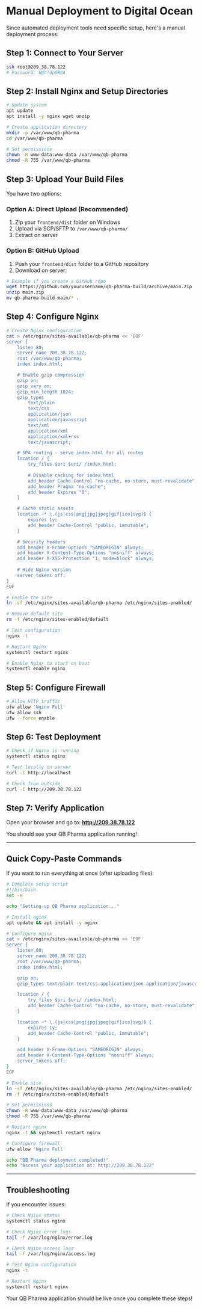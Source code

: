# Manual Deployment to Digital Ocean

Since automated deployment tools need specific setup, here's a manual deployment process:

## Step 1: Connect to Your Server

```bash
ssh root@209.38.78.122
# Password: W@h!dp0R@A
```

## Step 2: Install Nginx and Setup Directories

```bash
# Update system
apt update
apt install -y nginx wget unzip

# Create application directory
mkdir -p /var/www/qb-pharma
cd /var/www/qb-pharma

# Set permissions
chown -R www-data:www-data /var/www/qb-pharma
chmod -R 755 /var/www/qb-pharma
```

## Step 3: Upload Your Build Files

You have two options:

### Option A: Direct Upload (Recommended)
1. Zip your `frontend/dist` folder on Windows
2. Upload via SCP/SFTP to `/var/www/qb-pharma/`
3. Extract on server

### Option B: GitHub Upload
1. Push your `frontend/dist` folder to a GitHub repository
2. Download on server:

```bash
# Example if you create a GitHub repo
wget https://github.com/yourusername/qb-pharma-build/archive/main.zip
unzip main.zip
mv qb-pharma-build-main/* .
```

## Step 4: Configure Nginx

```bash
# Create Nginx configuration
cat > /etc/nginx/sites-available/qb-pharma << 'EOF'
server {
    listen 80;
    server_name 209.38.78.122;
    root /var/www/qb-pharma;
    index index.html;

    # Enable gzip compression
    gzip on;
    gzip_vary on;
    gzip_min_length 1024;
    gzip_types
        text/plain
        text/css
        application/json
        application/javascript
        text/xml
        application/xml
        application/xml+rss
        text/javascript;

    # SPA routing - serve index.html for all routes
    location / {
        try_files $uri $uri/ /index.html;
        
        # Disable caching for index.html
        add_header Cache-Control "no-cache, no-store, must-revalidate";
        add_header Pragma "no-cache";
        add_header Expires "0";
    }

    # Cache static assets
    location ~* \.(js|css|png|jpg|jpeg|gif|ico|svg)$ {
        expires 1y;
        add_header Cache-Control "public, immutable";
    }

    # Security headers
    add_header X-Frame-Options "SAMEORIGIN" always;
    add_header X-Content-Type-Options "nosniff" always;
    add_header X-XSS-Protection "1; mode=block" always;
    
    # Hide Nginx version
    server_tokens off;
}
EOF

# Enable the site
ln -sf /etc/nginx/sites-available/qb-pharma /etc/nginx/sites-enabled/

# Remove default site
rm -f /etc/nginx/sites-enabled/default

# Test configuration
nginx -t

# Restart Nginx
systemctl restart nginx

# Enable Nginx to start on boot
systemctl enable nginx
```

## Step 5: Configure Firewall

```bash
# Allow HTTP traffic
ufw allow 'Nginx Full'
ufw allow ssh
ufw --force enable
```

## Step 6: Test Deployment

```bash
# Check if Nginx is running
systemctl status nginx

# Test locally on server
curl -I http://localhost

# Check from outside
curl -I http://209.38.78.122
```

## Step 7: Verify Application

Open your browser and go to: **http://209.38.78.122**

You should see your QB Pharma application running!

---

## Quick Copy-Paste Commands

If you want to run everything at once (after uploading files):

```bash
# Complete setup script
#!/bin/bash
set -e

echo "Setting up QB Pharma application..."

# Install nginx
apt update && apt install -y nginx

# Configure nginx
cat > /etc/nginx/sites-available/qb-pharma << 'EOF'
server {
    listen 80;
    server_name 209.38.78.122;
    root /var/www/qb-pharma;
    index index.html;

    gzip on;
    gzip_types text/plain text/css application/json application/javascript text/xml application/xml application/xml+rss text/javascript;

    location / {
        try_files $uri $uri/ /index.html;
        add_header Cache-Control "no-cache, no-store, must-revalidate";
    }

    location ~* \.(js|css|png|jpg|jpeg|gif|ico|svg)$ {
        expires 1y;
        add_header Cache-Control "public, immutable";
    }

    add_header X-Frame-Options "SAMEORIGIN" always;
    add_header X-Content-Type-Options "nosniff" always;
    server_tokens off;
}
EOF

# Enable site
ln -sf /etc/nginx/sites-available/qb-pharma /etc/nginx/sites-enabled/
rm -f /etc/nginx/sites-enabled/default

# Set permissions
chown -R www-data:www-data /var/www/qb-pharma
chmod -R 755 /var/www/qb-pharma

# Restart nginx
nginx -t && systemctl restart nginx

# Configure firewall
ufw allow 'Nginx Full'

echo "QB Pharma deployment completed!"
echo "Access your application at: http://209.38.78.122"
```

---

## Troubleshooting

If you encounter issues:

```bash
# Check Nginx status
systemctl status nginx

# Check Nginx error logs
tail -f /var/log/nginx/error.log

# Check Nginx access logs
tail -f /var/log/nginx/access.log

# Test Nginx configuration
nginx -t

# Restart Nginx
systemctl restart nginx
```

Your QB Pharma application should be live once you complete these steps!